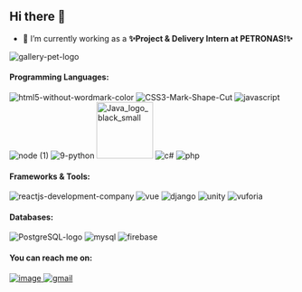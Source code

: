 ## Hi there 👋

- 🔭 I’m currently working as a **✨Project & Delivery Intern at PETRONAS!✨**

![gallery-pet-logo](https://user-images.githubusercontent.com/32039212/128589929-067dde89-352b-4367-981d-990e8d327baf.jpg)


#### Programming Languages:


![html5-without-wordmark-color](https://user-images.githubusercontent.com/32039212/128589504-aac48690-75f9-4a12-953c-3c69754e7b19.png)
![CSS3-Mark-Shape-Cut](https://user-images.githubusercontent.com/32039212/128589600-e1e271f9-c553-4468-98a3-21ba32f53fda.png)
![javascript](https://user-images.githubusercontent.com/32039212/128589668-8421448a-3728-4413-8f0b-2ea2f3ddc518.png)
![node (1)](https://user-images.githubusercontent.com/32039212/128589770-5f4f128b-fd05-46f9-97cf-6c891dc1bb47.png)
![9-python](https://user-images.githubusercontent.com/32039212/128589828-a7175dfa-4b29-44b5-ae0c-968cb7da69f0.jpg)
<img width="100" alt="Java_logo_black_small" src="https://user-images.githubusercontent.com/32039212/128590034-178c6a9d-3ecf-4cca-9882-220ac4e52cd2.png">
![c#](https://user-images.githubusercontent.com/32039212/128590341-c259abec-691d-4359-b6a4-f3db5cd3b44c.png)
![php](https://user-images.githubusercontent.com/32039212/128590837-f778995a-00e6-4683-af71-fb4a33d736b1.png)


#### Frameworks & Tools:
![reactjs-development-company](https://user-images.githubusercontent.com/32039212/128589198-b15da7ad-6a54-47d8-b950-bea01164f9e6.png)
![vue](https://user-images.githubusercontent.com/32039212/128589265-65a801e0-df13-44a9-aef5-93cc64c9a7b7.png)
![django](https://user-images.githubusercontent.com/32039212/128590438-290426eb-b1e9-4ab4-a63e-f88e6d6644ba.png)
![unity](https://user-images.githubusercontent.com/32039212/128590510-16d1d9c2-9dae-4d67-91b1-00085b08fd06.png)
![vuforia](https://user-images.githubusercontent.com/32039212/128590578-bce00e48-869b-4e8f-b779-313a93d60980.jpg)

#### Databases:
![PostgreSQL-logo](https://user-images.githubusercontent.com/32039212/128590664-26185e99-2c8a-4cc5-8ddd-fe8566132082.jpg)
![mysql](https://user-images.githubusercontent.com/32039212/128590719-9f8edc08-e28b-4652-bb96-5a893c9176a6.png)
![firebase](https://user-images.githubusercontent.com/32039212/128590775-913c22c4-5a5d-4d7d-a217-349f13d19078.png)



#### You can reach me on:

[![image](https://user-images.githubusercontent.com/32039212/128548059-ad925d4c-1881-4115-abce-fa716819e592.png)
](https://www.linkedin.com/in/shafiq-aimann/)
[![gmail](https://user-images.githubusercontent.com/32039212/128591012-0265bdeb-6a61-4ad4-9555-3613c821fb05.gif)](mailto:shafiqaimansn@gmail.com)

